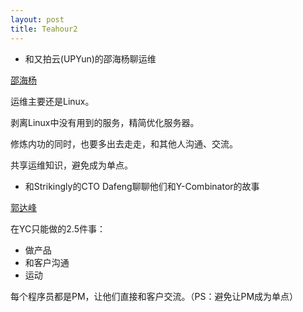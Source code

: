 ```yaml
---
layout: post
title: Teahour2
---
```

*  和又拍云(UPYun)的邵海杨聊运维

[邵海杨](http://shaohy.17geek.us/doku.php) 

运维主要还是Linux。

剥离Linux中没有用到的服务，精简优化服务器。

修炼内功的同时，也要多出去走走，和其他人沟通、交流。

共享运维知识，避免成为单点。

*  和Strikingly的CTO Dafeng聊聊他们和Y-Combinator的故事

[郭达峰](http://weibo.com/dfguo) 

在YC只能做的2.5件事：

*  做产品
*  和客户沟通
*  运动

每个程序员都是PM，让他们直接和客户交流。（PS：避免让PM成为单点）